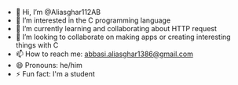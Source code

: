 - 👋 Hi, I’m @Aliasghar112AB
- 👀 I’m interested in the C programming language
- 🌱 I’m currently learning and collaborating about HTTP request
- 💞️ I’m looking to collaborate on making apps or creating interesting things with C
- 📫 How to reach me: abbasi.aliasghar1386@gmail.com
- 😄 Pronouns: he/him
- ⚡ Fun fact: I'm a student
